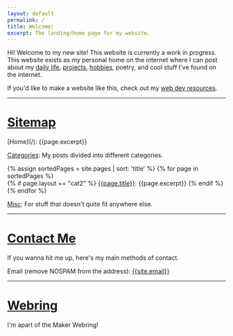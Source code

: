 ```yaml
---
layout: default
permalink: /
title: Welcome!
excerpt: The landing/home page for my website.
---
```

Hi! Welcome to my new site! This website is currently a work in progress. 
This website exists as my personal home on the internet where I can post about my [daily life](/blog/), [projects](/projects/), [hobbies](/hobbies/), poetry, and cool stuff I've found on the internet. 

If you'd like to make a website like this, check out my [web dev resources](/webdevresources/).
<hr>
<h1><u>Sitemap</u></h1>
[Home](/): {{page.excerpt}}

[Categories](/categories/): My posts divided into different categories.

{% assign sortedPages = site.pages | sort: 'title' %}
{% for page in sortedPages %}   
{% if page.layout == "cat2" %}
[{{page.title}}]({{page.url}}): {{page.excerpt}}
{% endif %}
{% endfor %}

[Misc](/misc/): For stuff that doesn't quite fit anywhere else.

<hr>
<h1><u>Contact Me</u></h1>
If you wanna hit me up, here's my main methods of contact.

Email (remove NOSPAM from the address): <a href="mailto:{{site.email}}">{{site.email}}</a>

<hr>
<h1><u>Webring</u></h1>
I'm apart of the Maker Webring!
<div id='D1D1D0904CC346DB' class="MakerWebring">
    <script type="text/javascript" src="https://github.com/tinkerjae/tinkerjae.github.io/blob/main/docs/assets/webring/onionring-variables.js?raw=true"></script>
    <script type="text/javascript" src="https://github.com/tinkerjae/tinkerjae.github.io/blob/main/docs/assets/webring/onionring-widget.js?raw=true"></script>
</div>